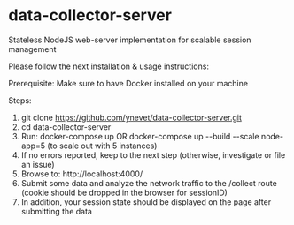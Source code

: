 # data-collector-server
Stateless NodeJS web-server implementation for scalable session management

Please follow the next installation & usage instructions:

Prerequisite:
Make sure to have Docker installed on your machine

Steps:
1. git clone https://github.com/ynevet/data-collector-server.git
2. cd data-collector-server
3. Run: docker-compose up OR docker-compose up --build --scale node-app=5 (to scale out with 5 instances)
4. If no errors reported, keep to the next step (otherwise, investigate or file an issue)
5. Browse to: http://localhost:4000/
6. Submit some data and analyze the network traffic to the /collect route (cookie should be dropped in the browser for sessionID)
7. In addition, your session state should be displayed on the page after submitting the data